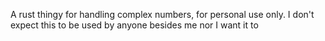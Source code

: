 A rust thingy for handling complex numbers, for personal use only.
I don't expect this to be used by anyone besides me nor I want it to
